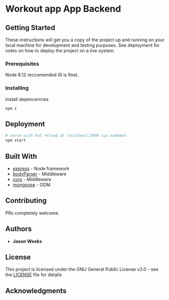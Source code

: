# Workout app App Backend


## Getting Started

These instructions will get you a copy of the project up and running on your local machine for development and testing purposes. See deployment for notes on how to deploy the project on a live system.

### Prerequisites

Node 8.12 reccomended (6 is fine).


### Installing

Install depencencies

```
npm i
```

## Deployment

``` bash
# serve with hot reload at localhost:3000 via nodemon
npm start
```

## Built With
* [express](https://expressjs.com/) - Node framework
* [bodyParser](https://github.com/expressjs/body-parser) - Middleware
* [cors](https://github.com/expressjs/cors) - Middleware
* [mongoose](https://mongoosejs.com/) - ODM

## Contributing

PRs completely welcome.


## Authors

* **Jason Weeks**


## License

This project is licensed under the GNU General Public License v3.0 - see the [LICENSE](LICENSE) file for details

## Acknowledgments
